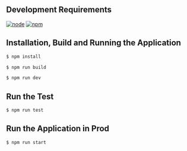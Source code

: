 ## Development Requirements

[![node](https://img.shields.io/badge/node-v2.8.0-blue.svg?cacheSeconds=2592000)](https://nodejs.org/en/download/)
[![npm](https://img.shields.io/badge/npm-v8.11.0-blue.svg?cacheSeconds=2592000)](https://nodejs.org/en/download/)

## Installation, Build and Running the Application

```bash
$ npm install
```

```bash
$ npm run build
```

```bash
$ npm run dev
```

## Run the Test

```bash
$ npm run test
```

## Run the Application in Prod

```bash
$ npm run start
```
